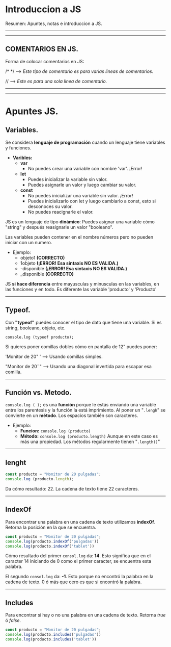  # Introduccion a JS
Resumen: Apuntes, notas e introduccion a JS.
 
 ---
 ---
 
 ## COMENTARIOS EN JS. 
 Forma de colocar comentarios en JS:

 /* */ --> *Este tipo de comentario es para varias lineas de comentarios.*
 
 // --> *Este es para una sola linea de comentario.*

---
---

# Apuntes JS. 
## Variables.
Se considera **lenguaje de programación** cuando un lenguaje tiene variables y funciones. 
* **Varibles:**
    * **var**
        * No puedes crear una variable con nombre 'var'. ¡Error!
    * **let**
        * Puedes inicializar la variable sin valor. 
        * Puedes asignarle un valor y luego cambiar su valor.
    * **const**
        * No puedes inicializar una variable sin valor. ¡Error! 
        * Puedes inicializarlo con let y luego cambiarlo a const, esto si desconoces su valor. 
        * No puedes reacignarle el valor. 

JS es un lenguaje de tipo **dinámico**: 
Puedes asignar una variable cómo "string" y después reasignarle un valor "booleano".

Las variables pueden contener en el nombre números pero no pueden iniciar con un numero. 
* Ejemplo: 
    * objeto1 **(CORRECTO)**
    * 1objeto **(¡ERROR! Esa sintaxis NO ES VALIDA.)**
    * -disponible **(¡ERROR! Esa sintaxis NO ES VALIDA.)**
    * _disponible **(CORRECTO)**

JS **si hace diferencia** entre mayusculas y minusculas en las variables, en las funciones y en todo. Es diferente las variable 'producto' y 'Producto'

---
## Typeof.
Con **"typeof"** puedes conocer el tipo de dato que tiene una variable. Si es string, booleano, objeto, etc. 

`console.log (typeof producto);` 

Si quieres poner comillas dobles cómo en pantalla de 12" puedes poner: 

'Monitor de 20" ' --> Usando comillas simples. 

"Monitor de 20¨\" --> Usando una diagonal invertida para escapar esa comilla. 

---
## Función vs. Metodo.
`console.log ( );` es una **función** porque le estás enviando una variable entre los parentesis y la función la está imprimiento. Al poner un "`.lengh`" se convierte en un **método**. Los espacios también son caracteres. 
* Ejemplo: 
    * **Funcion:** `console.log (producto)` 
    * **Método:** `console.log (producto.length)` Aunque en este caso es más una propiedad. Los métodos regularmente tienen "`.length()`"

---
## lenght
```javascript
const producto = "Monitor de 20 pulgadas";
console.log (producto.length); 
```
Da cómo resultado: 22. La cadena de texto tiene 22 caracteres. 


---
## IndexOf
Para encontrar una palabra en una cadena de texto utilizamos **indexOf**. Retorna la posición en la que se encuentra.

```javascript
const producto = "Monitor de 20 pulgadas";
console.log(producto.indexOf('pulgadas'))
console.log(producto.indexOf('tablet'))
```

Cómo resultado del primer `consol.log` da: **14**. Esto significa que en el caracter 14 iniciando de 0 como el primer caracter, se encuentra esta palabra.  

El segundo `consol.log` da: **-1**. Esto porque no encontró la palabra en la cadena de texto. 0 ó más que cero es que si encontró la palabra. 

---
## Includes
Para encontrar si hay o no una palabra en una cadena de texto. Retorna *true* ó *false*.

```javascript
const producto = "Monitor de 20 pulgadas";
console.log(producto.includes('pulgadas'))
console.log(producto.includes('tablet'))
```

